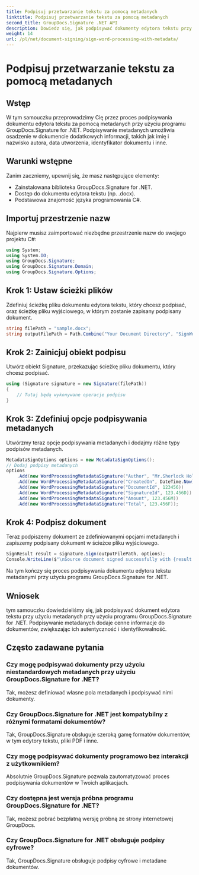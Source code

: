 ```yaml
---
title: Podpisuj przetwarzanie tekstu za pomocą metadanych
linktitle: Podpisuj przetwarzanie tekstu za pomocą metadanych
second_title: GroupDocs.Signature .NET API
description: Dowiedz się, jak podpisywać dokumenty edytora tekstu przy użyciu metadanych przy użyciu programu GroupDocs.Signature for .NET. Zwiększ autentyczność i identyfikowalność dokumentów.
weight: 14
url: /pl/net/document-signing/sign-word-processing-with-metadata/
---
```


# Podpisuj przetwarzanie tekstu za pomocą metadanych

## Wstęp
W tym samouczku przeprowadzimy Cię przez proces podpisywania dokumentu edytora tekstu za pomocą metadanych przy użyciu programu GroupDocs.Signature for .NET. Podpisywanie metadanych umożliwia osadzenie w dokumencie dodatkowych informacji, takich jak imię i nazwisko autora, data utworzenia, identyfikator dokumentu i inne.
## Warunki wstępne
Zanim zaczniemy, upewnij się, że masz następujące elementy:
- Zainstalowana biblioteka GroupDocs.Signature for .NET.
- Dostęp do dokumentu edytora tekstu (np. .docx).
- Podstawowa znajomość języka programowania C#.

## Importuj przestrzenie nazw
Najpierw musisz zaimportować niezbędne przestrzenie nazw do swojego projektu C#:
```csharp
using System;
using System.IO;
using GroupDocs.Signature;
using GroupDocs.Signature.Domain;
using GroupDocs.Signature.Options;
```
## Krok 1: Ustaw ścieżki plików
Zdefiniuj ścieżkę pliku dokumentu edytora tekstu, który chcesz podpisać, oraz ścieżkę pliku wyjściowego, w którym zostanie zapisany podpisany dokument.
```csharp
string filePath = "sample.docx";
string outputFilePath = Path.Combine("Your Document Directory", "SignWordProcessingWithMetadata", "SignedWithMetadata.docx");
```
## Krok 2: Zainicjuj obiekt podpisu
Utwórz obiekt Signature, przekazując ścieżkę pliku dokumentu, który chcesz podpisać.
```csharp
using (Signature signature = new Signature(filePath))
{
    // Tutaj będą wykonywane operacje podpisu
}
```
## Krok 3: Zdefiniuj opcje podpisywania metadanych
Utwórzmy teraz opcje podpisywania metadanych i dodajmy różne typy podpisów metadanych.
```csharp
MetadataSignOptions options = new MetadataSignOptions();
// Dodaj podpisy metadanych
options
    .Add(new WordProcessingMetadataSignature("Author", "Mr.Sherlock Holmes")) // Wartość ciągu
    .Add(new WordProcessingMetadataSignature("CreatedOn", DateTime.Now))      // Wartości DateTime
    .Add(new WordProcessingMetadataSignature("DocumentId", 123456))           // Wartość całkowita
    .Add(new WordProcessingMetadataSignature("SignatureId", 123.456D))        // Podwójna wartość
    .Add(new WordProcessingMetadataSignature("Amount", 123.456M))             // Wartość dziesiętna
    .Add(new WordProcessingMetadataSignature("Total", 123.456F));             // Wartość pływająca
```
## Krok 4: Podpisz dokument
Teraz podpiszemy dokument ze zdefiniowanymi opcjami metadanych i zapiszemy podpisany dokument w ścieżce pliku wyjściowego.
```csharp
SignResult result = signature.Sign(outputFilePath, options);
Console.WriteLine($"\nSource document signed successfully with {result.Succeeded.Count} signature(s).\nFile saved at {outputFilePath}.");
```
Na tym kończy się proces podpisywania dokumentu edytora tekstu metadanymi przy użyciu programu GroupDocs.Signature for .NET.

## Wniosek
tym samouczku dowiedzieliśmy się, jak podpisywać dokument edytora tekstu przy użyciu metadanych przy użyciu programu GroupDocs.Signature for .NET. Podpisywanie metadanych dodaje cenne informacje do dokumentów, zwiększając ich autentyczność i identyfikowalność.
## Często zadawane pytania
### Czy mogę podpisywać dokumenty przy użyciu niestandardowych metadanych przy użyciu GroupDocs.Signature for .NET?
Tak, możesz definiować własne pola metadanych i podpisywać nimi dokumenty.
### Czy GroupDocs.Signature for .NET jest kompatybilny z różnymi formatami dokumentów?
Tak, GroupDocs.Signature obsługuje szeroką gamę formatów dokumentów, w tym edytory tekstu, pliki PDF i inne.
### Czy mogę podpisywać dokumenty programowo bez interakcji z użytkownikiem?
Absolutnie GroupDocs.Signature pozwala zautomatyzować proces podpisywania dokumentów w Twoich aplikacjach.
### Czy dostępna jest wersja próbna programu GroupDocs.Signature for .NET?
Tak, możesz pobrać bezpłatną wersję próbną ze strony internetowej GroupDocs.
### Czy GroupDocs.Signature for .NET obsługuje podpisy cyfrowe?
Tak, GroupDocs.Signature obsługuje podpisy cyfrowe i metadane dokumentów.